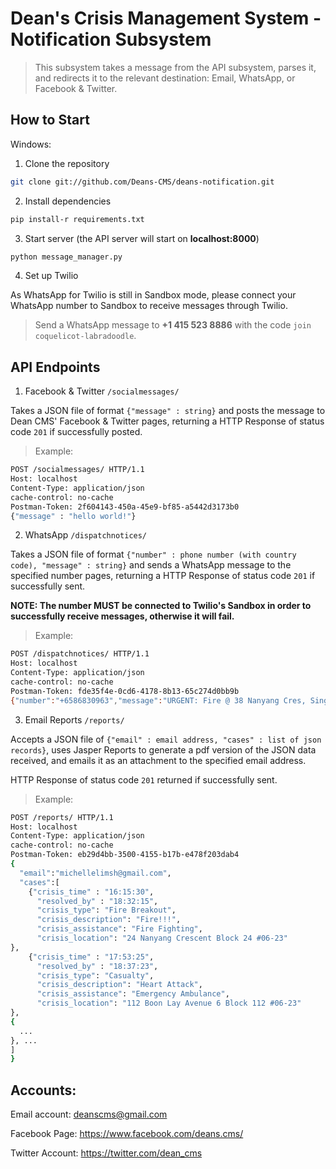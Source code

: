 # Dean's Crisis Management System - Notification Subsystem
> This subsystem takes a message from the API subsystem, parses it, and redirects it to the relevant destination: Email, WhatsApp, or Facebook & Twitter. 


## How to Start

Windows:

1. Clone the repository
```sh
git clone git://github.com/Deans-CMS/deans-notification.git
```

2. Install dependencies
```sh
pip install-r requirements.txt
```

3. Start server (the API server will start on 	**localhost:8000**)
```sh
python message_manager.py
```

4. Set up Twilio

As WhatsApp for Twilio is still in Sandbox mode, please connect your WhatsApp number to Sandbox to receive messages through Twilio.
> Send a WhatsApp message to **+1 415 523 8886** with the code ```join coquelicot-labradoodle```.

## API Endpoints

1. Facebook & Twitter ```/socialmessages/```

Takes a JSON file of format ```{"message" : string}``` and posts the message to Dean CMS' Facebook & Twitter pages, returning a HTTP Response of status code ```201``` if successfully posted.

>Example:
```sh
POST /socialmessages/ HTTP/1.1
Host: localhost
Content-Type: application/json
cache-control: no-cache
Postman-Token: 2f604143-450a-45e9-bf85-a5442d3173b0
{"message" : "hello world!"}
```

2. WhatsApp ```/dispatchnotices/```

Takes a JSON file of format ```{"number" : phone number (with country code), "message" : string}``` and sends a WhatsApp message to the specified number pages, returning a HTTP Response of status code ```201``` if successfully sent.

**NOTE: The number MUST be connected to Twilio's Sandbox in order to successfully receive messages, otherwise it will fail.**

>Example:
```sh
POST /dispatchnotices/ HTTP/1.1
Host: localhost
Content-Type: application/json
cache-control: no-cache
Postman-Token: fde35f4e-0cd6-4178-8b13-65c274d0bb9b
{"number":"+6586830963","message":"URGENT: Fire @ 38 Nanyang Cres, Singapore 636866. Block 24 #06-120."}
```

3. Email Reports ```/reports/```

Accepts a JSON file of ```{"email" : email address, "cases" : list of json records}```, uses Jasper Reports to generate a pdf version of the JSON data received, and emails it as an attachment to the specified email address. 

HTTP Response of status code ```201``` returned if successfully sent.

>Example:
```sh
POST /reports/ HTTP/1.1
Host: localhost
Content-Type: application/json
cache-control: no-cache
Postman-Token: eb29d4bb-3500-4155-b17b-e478f203dab4
{
  "email":"michellelimsh@gmail.com",
  "cases":[
    {"crisis_time" : "16:15:30",
      "resolved_by" : "18:32:15",
      "crisis_type": "Fire Breakout",
      "crisis_description": "Fire!!!",
      "crisis_assistance": "Fire Fighting",
      "crisis_location": "24 Nanyang Crescent Block 24 #06-23"
},
    {"crisis_time" : "17:53:25",
      "resolved_by" : "18:37:23",
      "crisis_type": "Casualty",
      "crisis_description": "Heart Attack",
      "crisis_assistance": "Emergency Ambulance",
      "crisis_location": "112 Boon Lay Avenue 6 Block 112 #06-23"
},
{
  ...
}, ...
]
}
```

## Accounts:

Email account: deanscms@gmail.com

Facebook Page: https://www.facebook.com/deans.cms/ 

Twitter Account: https://twitter.com/dean_cms
